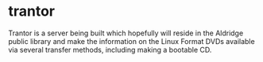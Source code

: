 # trantor
Trantor is a server being built which hopefully will reside in the Aldridge public library and make the information on the Linux Format DVDs available via several transfer methods, including making a bootable CD.
